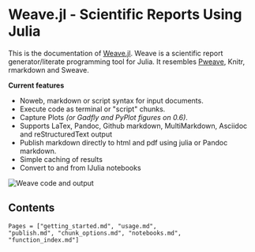 
# Weave.jl - Scientific Reports Using Julia

This is the documentation of [Weave.jl](http://github.com/mpastell/weave.jl). Weave is a scientific report generator/literate programming tool
for Julia. It resembles [Pweave](http://mpastell.com/pweave), Knitr, rmarkdown
and Sweave.


**Current features**

* Noweb, markdown or script syntax for input documents.
* Execute code as terminal or "script" chunks.
* Capture Plots *(or Gadfly and PyPlot figures on 0.6)*.
* Supports LaTex, Pandoc, Github markdown, MultiMarkdown, Asciidoc and reStructuredText output
* Publish markdown directly to html and pdf using julia or Pandoc markdown.
* Simple caching of results
* Convert to and from IJulia notebooks

![Weave code and output](http://mpastell.com/images/weave_demo.png)

## Contents

```@contents
Pages = ["getting_started.md", "usage.md",
"publish.md", "chunk_options.md", "notebooks.md",
"function_index.md"]
```
